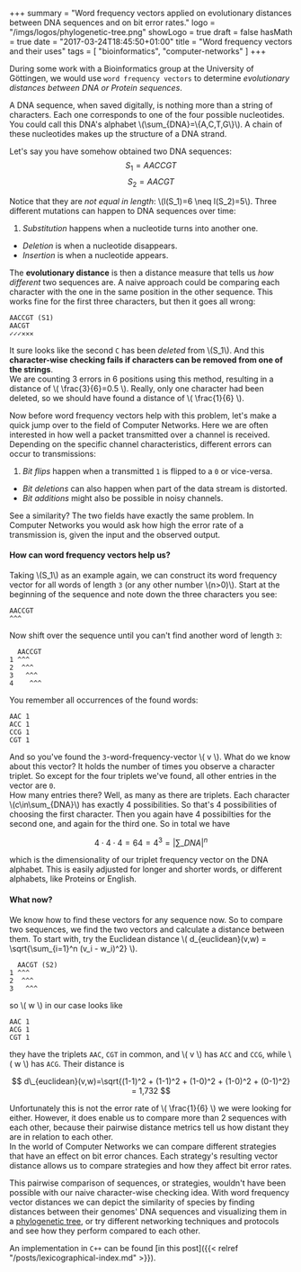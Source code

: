 +++
summary = "Word frequency vectors applied on evolutionary distances between DNA sequences and on bit error rates."
logo = "/imgs/logos/phylogenetic-tree.png"
showLogo = true
draft = false
hasMath = true
date = "2017-03-24T18:45:50+01:00"
title = "Word frequency vectors and their uses"
tags = [
  "bioinformatics",
  "computer-networks"
]
+++

During some work with a Bioinformatics group at the University of Göttingen, we would use `word frequency vectors` to determine *evolutionary distances between DNA or Protein sequences*.

A DNA sequence, when saved digitally, is nothing more than a string of characters. Each one corresponds to one of the four possible nucleotides. You could call this DNA's alphabet \\(\sum_{DNA}=\\{A,C,T,G\\}\\). A chain of these nucleotides makes up the structure of a DNA strand.

Let's say you have somehow obtained two DNA sequences:
$$S_1=AACCGT$$
$$S_2=AACGT$$

Notice that they are *not equal in length*: \\(l(S\_1)=6 \neq l(S\_2)=5\\). Three different mutations can happen to DNA sequences over time:

1. *Substitution* happens when a nucleotide turns into another one.
+ *Deletion* is when a nucleotide disappears.
+ *Insertion* is when a nucleotide appears.

The **evolutionary distance** is then a distance measure that tells us *how different* two sequences are. A naive approach could be comparing each character with the one in the same position in the other sequence. This works fine for the first three characters, but then it goes all wrong:

```
AACCGT (S1)
AACGT
✓✓✓✕✕✕
```

It sure looks like the second `C` has been *deleted* from \\(S\_1\\). And this **character-wise checking fails if characters can be removed from one of the strings**.   
We are counting 3 errors in 6 positions using this method, resulting in a distance of \\( \frac{3}{6}=0.5 \\). Really, only one character had been deleted, so we should have found a distance of \\( \frac{1}{6} \\).

Now before word frequency vectors help with this problem, let's make a quick jump over to the field of Computer Networks. Here we are often interested in how well a packet transmitted over a channel is received. Depending on the specific channel characteristics, different errors can occur to transmissions:

1. *Bit flips* happen when a transmitted `1` is flipped to a `0` or vice-versa.
+ *Bit deletions* can also happen when part of the data stream is distorted.
+ *Bit additions* might also be possible in noisy channels.

See a similarity? The two fields have exactly the same problem. In Computer Networks you would ask how high the error rate of a transmission is, given the input and the observed output.

#### How can word frequency vectors help us?
Taking \\(S\_1\\) as an example again, we can construct its word frequency vector for all words of length `3` (or any other number \\(n>0)\\). Start at the beginning of the sequence and note down the three characters you see:

```
AACCGT
^^^
```

Now shift over the sequence until you can't find another word of length `3`:

```
  AACCGT
1 ^^^
2  ^^^
3   ^^^
4    ^^^
```

You remember all occurrences of the found words:

```
AAC 1
ACC 1
CCG 1
CGT 1
```

And so you've found the `3`-word-frequency-vector \\( v \\). What do we know about this vector? It holds the number of times you observe a character triplet. So except for the four triplets we've found, all other entries in the vector are `0`.   
How many entries there? Well, as many as there are triplets. Each character \\(c\in\sum\_{DNA}\\) has exactly 4 possibilities. So that's 4 possibilities of choosing the first character. Then you again have 4 possibilties for the second one, and again for the third one. So in total we have

$$4\cdot 4\cdot 4=64=4^3=\left| \sum\_{DNA} \right| ^n$$

which is the dimensionality of our triplet frequency vector on the DNA alphabet. This is easily adjusted for longer and shorter words, or different alphabets, like Proteins or English.

#### What now?
We know how to find these vectors for any sequence now. So to compare two sequences, we find the two vectors and calculate a distance between them. To start with, try the Euclidean distance \\( d\_{euclidean}(v,w) = \sqrt{\sum\_{i=1}^n (v_i - w_i)^2} \\).

```
  AACGT (S2)
1 ^^^
2  ^^^
3   ^^^
```

so \\( w \\) in our case looks like

```
AAC 1
ACG 1
CGT 1
```

they have the triplets `AAC`, `CGT` in common, and \\( v \\) has `ACC` and `CCG`, while \\( w \\) has `ACG`. Their distance is

$$ d\_{euclidean}(v,w)=\sqrt{(1-1)^2 + (1-1)^2 + (1-0)^2 + (1-0)^2 + (0-1)^2} = 1,732 $$

Unfortunately this is not the error rate of \\( \frac{1}{6} \\) we were looking for either. However, it does enable us to compare more than 2 sequences with each other, because their pairwise distance metrics tell us how distant they are in relation to each other.   
In the world of Computer Networks we can compare different strategies that have an effect on bit error chances. Each strategy's resulting vector distance allows us to compare strategies and how they affect bit error rates.

This pairwise comparison of sequences, or strategies, wouldn't have been possible with our naive character-wise checking idea. With word frequency vector distances we can depict the similarity of species by finding distances between their genomes' DNA sequences and visualizing them in a [phylogenetic tree](https://en.wikipedia.org/wiki/Phylogenetic_tree), or try different networking techniques and protocols and see how they perform compared to each other.

An implementation in `C++` can be found [in this post]({{< relref "/posts/lexicographical-index.md" >}}).
